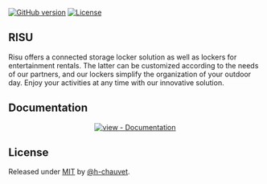 [![GitHub version](https://img.shields.io/github/tag/h-chauvet/RISU?include_prereleases=&sort=semver&color=blue)](https://github.com/h-chauvet/RISU/releases/)
[![License](https://img.shields.io/badge/License-MIT-blue)](#license)

## RISU

Risu offers a connected storage locker solution as well as lockers for entertainment rentals. 
The latter can be customized according to the needs of our partners, and our lockers simplify the 
organization of your outdoor day. Enjoy your activities at any time with our innovative solution.

<div align="center">

</div>

## Documentation

<div align="center">

[![view - Documentation](https://img.shields.io/badge/view-Documentation-blue?style=for-the-badge)](/docs/ "Go to project documentation")

</div>

## License

Released under [MIT](/LICENSE) by [@h-chauvet](https://github.com/h-chauvet).
